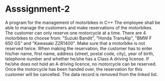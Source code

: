 # Asssignment-2
A program for the management of motorbikes in C++
The employee shall be able to manage the customers and make reservations of the motorbikes. The customer can only reserve one motorcycle at a time. There are 4 motorbikes to choose from: "Suzuki Bandit", "Honda TransAlp", "BMW F 650 GS" and "Kawasaki ZZR1400". Make sure that a motorbike is not reserved twice. When making the reservation, the customer has to enter his/her name, first name, address (street, postal code, city), year of birth, telephone number and whether he/she has a Class A driving license. If he/she does not hold an A driving licence, no motorcycle can be reserved. Once the motorcycle has been handed over, the reservation for this customer will be cancelled. The data record is removed from the linked list.
